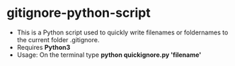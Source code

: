 # gitignore-python-script
- This is a Python script used to quickly write filenames or foldernames to the current folder .gitignore.
- Requires __Python3__
- Usage: On the terminal type **python quickignore.py 'filename'**
